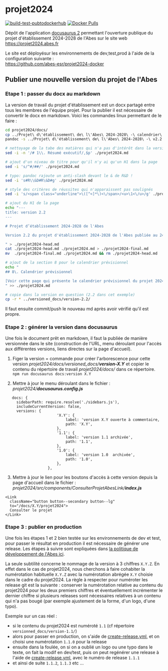 # projet2024

[![build-test-pubtodockerhub](https://github.com/abes-esr/projet2024/actions/workflows/build-test-pubtodockerhub.yml/badge.svg)](https://github.com/abes-esr/projet2024/actions/workflows/build-test-pubtodockerhub.yml) [![Docker Pulls](https://img.shields.io/docker/pulls/abesesr/projet2024.svg)](https://hub.docker.com/r/abesesr/projet2024/)

Dépôt de l'application [docusaurus 2](https://docusaurus.io/) permettant l'ouverture publique du projet d'établissement 2024-2028 de l'Abes sur le site web https://projet2024.abes.fr

Le site est déployésur les environnements de dev,test,prod à l'aide de la configuration suivante :  
https://github.com/abes-esr/projet2024-docker


## Publier une nouvelle version du projet de l'Abes


### Etape 1 : passer du docx au markdown

La version de travail du projet d'établissement est un docx partagé entre tous les membres de l'équipe projet. Pour la publier il est nécessaire de convertir le docx en markdown. Voici les commandes linux permettant de le faire :

``` bash
cd projet2024/docs/
cp ../Projet\ d\'établissement\ de\ l\'Abes\ 2024-2028\ -\ calendrier\ -\ v2.2.md ./projet2024-calendrier.md
pandoc -s ../Projet\ d\'établissement\ de\ l\'Abes\ 2024-2028\ -\ v2.2.docx -t gfm -o ./projet2024.md --extract-media=.

# nettoyage de la tabe des matières qui n'a pas d'intérêt dans la version markdown (autogénérée)
sed -i -n '/# 1\\. Résumé exécutif/,$p' ./projet2024.md

# ajout d'un niveau de titre pour qu'il n'y ai qu'un H1 dans la page
sed -i 's/^#/##/' ./projet2024.md

# typo: pandoc rajoute un anti-slash devant le & de R&D !
sed -i 's#R\\&D#R\&D#g' ./projet2024.md

# style des critères de réussites qui n'apparaissent pas soulignés
sed -i 's/<span class="underline">\([^<]*\)<\/span>/<u>\1<\/u>/g' ./projet2024.md

# ajout du H1 de la page
echo "---
title: version 2.2
---

# Projet d’établissement 2024-2028 de l'Abes

Version 2.2 du projet d'établissement 2024-2028 de l'Abes publiée au 24/10/2023.

" > ./projet2024-head.md
cat ./projet2024-head.md ./projet2024.md > ./projet2024-final.md
mv  ./projet2024-final.md ./projet2024.md && rm ./projet2024-head.md

# ajout de la section 8 pour le calendrier prévisionnel
echo "
## 8\. Calendrier prévisionnel

[Voir cette page qui présente le calendrier prévisionnel du projet 2024-2028 de l'Abes](projet2024-calendrier).
" >> ./projet2024.md

# copie dans la version en question (2.2 dans cet exemple)
cp -r * ../versioned_docs/version-2.2/
```

Il faut ensuite commit/push le nouveau md après avoir vérifié qu'il est propre.

### Etape 2 : générer la version dans docusaurus


Une fois le document prêt en markdown, il faut la publiée de manière versionnée dans le site (construction de l'URL, menu déroulant pour l'accès aux différentes versions, liens directes sur la page d'accueil).
1. Figer la version = commande pour créer l'arborescence pour cette version *projet2024/docs/versioned_docs/**version-X.Y*** et copier le contenu du répertoire de travail *projet2024/docs/* dans ce répertoire.  
   ```npm run docusaurus docs:version X.Y ```

2. Mettre à jour le menu déroulant dans le fichier : *projet2024/**docusaurus.config.js***

```
   docs: {  
     sidebarPath: require.resolve('./sidebars.js'),        
     includeCurrentVersion: false,  
     versions: {
                       'X.Y': {
                           label: 'version X.Y ouverte à commentaire,
                           path: 'X.Y',
                       },
                       '1.1': {
                           label: 'version 1.1 archivée',
                           path: '1.1',
                       },
                       '1.0': {
                           label: 'version 1.0  archivée',
                           path: '1.0',
                       },
                   },
```

3. Mettre à jour le lien pour les boutons d'accès à cette version depuis la page d'accueil dans le fichier :  *projet2024/src/components/ConsulterProjetAbesLink/**index.js***
```
<Link  
  className="button button--secondary button--lg"  
  to="/docs/X.Y/projet2024">  
  Consulter le projet  
</Link>
```

### Etape 3 : publier en production

Une fois les étapes 1 et 2 bien testée sur les environnements de dev et test, pour passer le résultat en production il est nécessaire de générer une release. Les étapes à suivre sont expliquées dans [la politique de développement de l'Abes ici](https://github.com/abes-esr/abes-politique-developpement/blob/main/01-Gestion%20du%20code%20source.md#publier-une-nouvelle-release-dune-application).

La seule subtilité concerne le nommage de la version à 3 chiffres `X.Y.Z`. En effet dans le cas de projet2024, nous cherchons à faire cohabiter la numérotation habituelle `X.Y.Z` avec la numérotation abrégée `X.Y` choisie dans le cadre du projet2024. La règle à respecter pour numéroter les release git est la suivante :
conserver la numérotation relative au contenu du projet2024 pour les deux premiers chiffres et éventuellement incrémenter le dernier chiffre si plusieurs releases sont nécessaires relatives à un contenu qui n'a pas bougé (par exemple ajustement de la forme, d'un logo, d'une typo).

Exemple sur un cas réel :
- si le contenu du projet2024 est numéroté `1.1` (cf répertoire `versionned_docs/version-1.1/`)
- alors pour passer en production, on s'aide de [create-release.yml](https://github.com/abes-esr/projet2024/actions/workflows/create-release.yml), et on choisi une numérotation `1.1.0` pour la release
- ensuite dans la foulée, on si on a oublié un logo ou une typo dans le texte, on fait la modif en dev/test, puis on peut regénérer une release à l'aide de [create-release.yml](https://github.com/abes-esr/projet2024/actions/workflows/create-release.yml), avec le numéro de release `1.1.1`
- et ainsi de suite `1.1.2`, `1.1.3` etc ...
